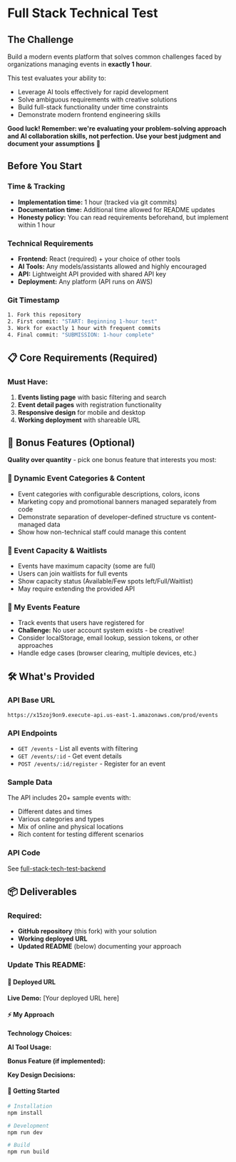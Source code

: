 # Full Stack Technical Test

## The Challenge
Build a modern events platform that solves common challenges faced by organizations managing events in **exactly 1 hour**.

This test evaluates your ability to:
- Leverage AI tools effectively for rapid development
- Solve ambiguous requirements with creative solutions
- Build full-stack functionality under time constraints
- Demonstrate modern frontend engineering skills

**Good luck! Remember: we're evaluating your problem-solving approach and AI collaboration skills, not perfection. Use your best judgment and document your assumptions** 🚀

## Before You Start

### Time & Tracking
- **Implementation time:** 1 hour (tracked via git commits)
- **Documentation time:** Additional time allowed for README updates
- **Honesty policy:** You can read requirements beforehand, but implement within 1 hour

### Technical Requirements
- **Frontend:** React (required) + your choice of other tools
- **AI Tools:** Any models/assistants allowed and highly encouraged
- **API:** Lightweight API provided with shared API key
- **Deployment:** Any platform (API runs on AWS)

### Git Timestamp
```bash
1. Fork this repository
2. First commit: "START: Beginning 1-hour test" 
3. Work for exactly 1 hour with frequent commits
4. Final commit: "SUBMISSION: 1-hour complete"
```


## 📋 Core Requirements (Required)

### Must Have:
1. **Events listing page** with basic filtering and search
2. **Event detail pages** with registration functionality
3. **Responsive design** for mobile and desktop
4. **Working deployment** with shareable URL

## 🚀 Bonus Features (Optional)

**Quality over quantity** - pick one bonus feature that interests you most:

### 📝 Dynamic Event Categories & Content
- Event categories with configurable descriptions, colors, icons
- Marketing copy and promotional banners managed separately from code
- Demonstrate separation of developer-defined structure vs content-managed data
- Show how non-technical staff could manage this content

### 🎯 Event Capacity & Waitlists
- Events have maximum capacity (some are full)
- Users can join waitlists for full events
- Show capacity status (Available/Few spots left/Full/Waitlist)
- May require extending the provided API

### 💾 My Events Feature
- Track events that users have registered for
- **Challenge:** No user account system exists - be creative!
- Consider localStorage, email lookup, session tokens, or other approaches
- Handle edge cases (browser clearing, multiple devices, etc.)


## 🛠 What's Provided

### API Base URL
```
https://x15zoj9on9.execute-api.us-east-1.amazonaws.com/prod/events
```

### API Endpoints
- `GET /events` - List all events with filtering
- `GET /events/:id` - Get event details
- `POST /events/:id/register` - Register for an event

### Sample Data
The API includes 20+ sample events with:
- Different dates and times
- Various categories and types
- Mix of online and physical locations
- Rich content for testing different scenarios

### API Code
See [full-stack-tech-test-backend](https://github.com/HultTechnology/full-stack-tech-test-backend)


## 📦 Deliverables

### Required:
- **GitHub repository** (this fork) with your solution
- **Working deployed URL** 
- **Updated README** (below) documenting your approach

### Update This README:

#### 🔗 Deployed URL
<!-- Add your deployed URL here -->
**Live Demo:** [Your deployed URL here]

#### ⚡ My Approach

**Technology Choices:**
<!-- List your tech stack and why you chose it -->

**AI Tool Usage:**
<!-- Document how you used AI tools and what they helped with -->

**Bonus Feature (if implemented):**
<!-- Which bonus feature you chose and how you implemented it -->

**Key Design Decisions:**
<!-- Explain any important architectural or UX decisions -->

#### 🚀 Getting Started
<!-- Add setup instructions for running locally -->
```bash
# Installation
npm install

# Development
npm run dev

# Build
npm run build
```

